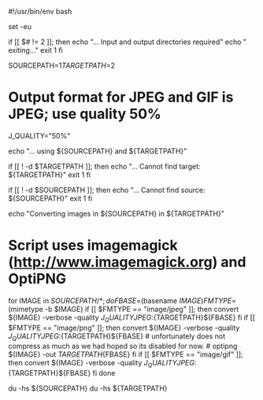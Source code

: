 #!/usr/bin/env bash

set -eu

if [[ $# != 2 ]]; then
    echo "... Input and output directories required"
    echo "    exiting..."
    exit 1
fi

SOURCEPATH=$1
TARGETPATH=$2

# Output format for JPEG and GIF is JPEG; use quality 50%
J_QUALITY="50%"

echo "... using ${SOURCEPATH} and ${TARGETPATH}"

if [[ ! -d $TARGETPATH ]]; then
    echo "... Cannot find target: ${TARGETPATH}"
    exit 1
fi

if [[ ! -d $SOURCEPATH ]]; then
    echo "... Cannot find source: ${SOURCEPATH}"
    exit 1
fi 

echo "Converting images in ${SOURCEPATH} in ${TARGETPATH}"

# Script uses imagemagick (http://www.imagemagick.org) and OptiPNG

for IMAGE in $SOURCEPATH/*; do
    FBASE=$(basename $IMAGE)
    FMTYPE=$(mimetype -b $IMAGE)
    if [[ $FMTYPE == "image/jpeg" ]]; then
        convert ${IMAGE} -verbose -quality ${J_QUALITY} JPEG:${TARGETPATH}${FBASE}
    fi
    if [[ $FMTYPE == "image/png" ]]; then
        convert ${IMAGE} -verbose -quality ${J_QUALITY} JPEG:${TARGETPATH}${FBASE}
        # unfortunately does not compress as much as we had hoped so its disabled for now.
        # optipng ${IMAGE} -out ${TARGETPATH}${FBASE}
    fi
    if [[ $FMTYPE == "image/gif" ]]; then
        convert ${IMAGE} -verbose -quality ${J_QUALITY} JPEG:${TARGETPATH}${FBASE}
    fi
done

du -hs ${SOURCEPATH}
du -hs ${TARGETPATH}
